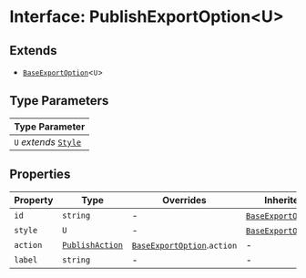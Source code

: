 # Interface: PublishExportOption<U\>

## Extends

- [`BaseExportOption`](../../export-config-types/interfaces/base-export-option.md)<`U`\>

## Type Parameters

| Type Parameter |
| ------ |
| `U` *extends* [`Style`](../../export-config-types/interfaces/style.md) |

## Properties

| Property | Type | Overrides | Inherited from |
| ------ | ------ | ------ | ------ |
| `id` | `string` | - | [`BaseExportOption`](../../export-config-types/interfaces/base-export-option.md).`id` |
| `style` | `U` | - | [`BaseExportOption`](../../export-config-types/interfaces/base-export-option.md).`style` |
| `action` | [`PublishAction`](../../export-config-types/interfaces/publish-action.md) | [`BaseExportOption`](../../export-config-types/interfaces/base-export-option.md).`action` | - |
| `label` | `string` | - | - |

